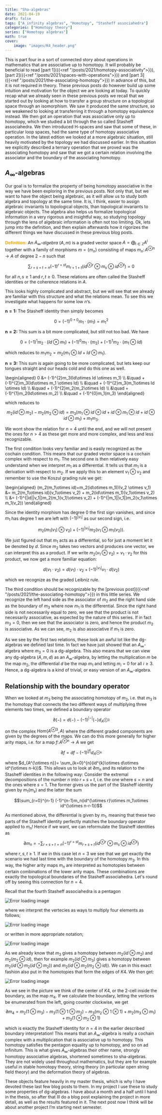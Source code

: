 ```yaml
---
title: "Sha-algebras"
date: 2021-04-19
draft: false
tags: ["A_infinity algebras", "Homotopy", "Stasheff associahedra"]
categories: ["Homotopy theory"]
series: ["Homotopy algebras"]
math: true
cover:
    image: "images/K4_header.png"
---
```


This is part four in a sort of connected story about operations in mathematics that are associative up to homotopy. It will probably be beneficial to read [part 1]({{<ref "/posts/2021/homotopy-associativity">}}), [part 2]({{<ref "/posts/2021/spaces-with-operations">}}) and [part 3]({{<ref "/posts/2021/the-associating-homotopy">}}) in advance of this, but it is not required in theory. These previous posts do however build up some intuition and motivation for the object we are looking at today. To quickly recap what we already seen in these previous posts we recall that we started out by looking at how to transfer a group structure on a topological space through an isomorphism. We saw it produced the same structure, so we weakened to looking at transferring it through a homotopy equivalence instead. We then got an operation that was associative only up to homotopy, which we studied a bit through the so called Stasheff associahedra. We then introduced H-spaces and saw that some of these, in particular loop spaces, had the same type of homotopy associative operation. In the latest edition we looked at a more algebraic situation, still heavily motivated by the topology we had discussed earlier. In this situation we explicitly described a ternary operation that we proved was the associating homotopy and saw that we got a certain relation involving the associator and the boundary of the associating homotopy.

## $A_\infty$-algebras

Our goal is to formalize the property of being homotopy associative in the way we have been exploring in the previous posts. Not only that, but we want to have the object being algebraic, as it will allow us to study both algebra and topology at the same time. It is, I think, easier to assign algebraic invariants to topological objects, than topological invariants to algebraic objects. The algebra also helps us formalize topological information in a very rigorous and insightful way, so studying topology through the lens of algebraic information is often not too limiting. Ok, lets jump into the definition, and then explain afterwards how it rigorizes the different things we have discussed in these previous blog posts.

<span style="color:orange"> **Definition:** </span> An $A_\infty$*-algebra* $(A, m)$ is a graded vector space $A = \bigoplus_{i\in \mathbb{Z}} A^i$ together with a family of morphisms $m=\{m_n\}$ consisting of maps $m_n\colon A^{\otimes n}\longrightarrow A$ of degree $2-n$ such that

$$\displaystyle\sum_{r+s+t=n}(-1)^{r+st}m_{r+1+t}(id^{\otimes r}\otimes m_s \otimes id^{\otimes t}) = 0$$

for all $n, s\geq 1$ and $r, t\geq 0$. These relations are often called the Stasheff identities or the coherence relations in $A$.

This looks highly complicated and abstract, but we will see that we already are familiar with this structure and what the relations mean. To see this we investigate what happens for some low $n$‘s.

$\mathbf{n=1 :}$ The Stasheff identity then simply becomes 

$$0 = (-1)^{0+0}m_1 \cdot (m_1) = m_1^2$$

$\mathbf{n=2 :}$  This sum is a bit more complicated, but still not too bad. We have

$$0 = (-1)^{1}m_2\cdot(Id\otimes m_1)+(-1)^{0}m_1\cdot (m_2)+(-1)^{1}m_2\cdot (m_1\otimes Id)$$

which reduces to $m_1 m_2 = m_2(m_1\otimes Id + Id\otimes m_1)$.

$\mathbf{n=3 :}$ This sum is again going to be more complicated, but lets keep our tongues straight and our heads cold and do this one as well.

\begin{aligned} 
0 
&= (-1)^{2}m_3(Id\otimes Id \otimes m_1) \\\\
&\quad + (-1)^{2}m_3(Id\otimes m_1 \otimes Id) \\\\
&\quad + (-1)^{2}m_3(m_1\otimes Id \otimes Id) \\\\
&\quad + (-1)^{2}m_2(m_2\otimes Id) \\\\
&\quad + (-1)^{1}m_2(Id\otimes m_2) \\\\
&\quad + (-1)^{0}m_1(m_3)
\end{aligned}

which reduces to

$$m_2(id\otimes m_2) - m_2(m_2\otimes id) = m_3(m_1\otimes id \otimes id + id\otimes m_1 \otimes id+id\otimes id \otimes m_1) + m_1m_3.$$

We wont show the relation for $n = 4$ until the end, and we will not present the ones for $n>4$ as these get more and more complex, and less and less recognizable.

The first condition looks very familiar and is easily recognized as the cochain condition. This means that our graded vector space is a cochain complex with respect to $m_1$. The second one is then relatively easy understand when we interpret $m_1$ as a differential. It tells us that $m_1$ is a derivation with respect to $m_2$. If we apply this to an element $v_1\otimes v_2$ and remember to use the Koszul grading rule we get:

\begin{aligned}
(m_2(m_1\otimes id)+m_2(id\otimes m_1))(v_2 \otimes v_1) &= m_2(m_1\otimes id)(v_1\otimes v_2) + m_2(id\otimes m_1)(v_1\otimes v_2) \\\\
&= (-1)^{|id||v_1|}m_2(m_1(v_1)\otimes v_2) + (-1)^{|m_1||v_1|}m_2(v_1\otimes m_1(v_2))
\end{aligned}

Since the identity morphism has degree $0$ the first sign vanishes, and since $m_1$ has degree $1$ we are left with $(-1)^{|v_1|}$ as our second sign, i.e. 

$$m_2(m_1(v_1)\otimes v_2) + (-1)^{|v_1|}m_2(v_1\otimes m_1(v_2)).$$

We just figured out that $m_1$ acts as a differential, so for just a moment let it be denoted by $d$. Since $m_2$ takes two vectors and produces one vector, we can interpret this as a product. If we write $m_2(v_1\otimes v_2)=v_1\cdot v_2$ for this product, we now get a more familiar equation:

$$d(v_1\cdot v_2) = d(v_1)\cdot v_2 + (-1)^{|v_1|}v_1\cdot d(v_2)$$

which we recognize as the graded Leibniz rule.

The third condition should be recognizable by the [previous post]({{<ref "/posts/2021/the-associating-homotopy">}}) in this little series. We recognize the left hand side as the associator of $m_2$ and the right hand side as the boundary of $m_3$ where now $m_1$ is the differential. Since the right hand side is not necessarily equal to zero, we see that the product is not necessarily associative, as expected by the nature of this series. If in fact $m_3 = 0$, then we see that the associator is zero, and hence the product $m_2$ is associative. As we can see, $m_2$ is also associative if $m_1$ is zero.

As we see by the first two relations, these look an awful lot like the dg-algebras we defined last time. In fact we have just showed that an $A_\infty$-algebra where $m_3 = 0$ is a dg-algebra. This also means that we can view any dg-algebra $(A, m, d)$ as an $A_\infty$-algebra, by letting the multiplication $m$ be the map $m_2$, the differential $d$ be the map $m_1$ and letting $m_i=0$ for all $i\geq 3$. Hence, a dg-algebra is a kind of trivial, or easy version of an $A_\infty$-algebra.

## Relationship with the boundary operator

When we looked at $m_3$ being the associating homotopy of $m_2$, i.e. that $m_3$ is the homotopy that connects the two different ways of multiplying three elements two times, we defined a boundary operator 

$$\partial (-) = d(-)-(-1)^{|-|}(-)d_{A^{\otimes 3}} $$

on the complex $Hom(A^{\otimes 3}, A)$ where the different graded components are given by the degrees of the maps. We can do this more generally for higher arity maps, i.e. for a map $f\colon A^{\otimes n}\longrightarrow A$ we get

$$\partial f = df -(-1)^{|f|}d_{A^{\otimes n}}$$

where $d_{A^{\otimes n}}= \sum_{k=0}^{n}(id^{k}\otimes d\otimes id^{\otimes n-k})$. This allows us to look at $\partial m_n$ and its relation to the Stasheff identities in the following way: Consider the extremal decompositions of the number $n$ into $r+s+t$, i.e. the one where $s=n$ and the ones where $s=1$. The former gives us the part of the Stasheff identity given by $m_1(m_s)$ and the latter the sum

$$\sum_{r=0}^{n-1} (-1)^{n-1}m_n(id^{\otimes r}\otimes m_1\otimes id^{\otimes n-r-1})$$

As mentioned above, the differential is given by $m_1$, meaning that these two parts of the Stasheff identity perfectly matches the boundary operator applied to $m_n$! Hence if we want, we can reformulate the Stasheff identities as

$$\partial m_n = - \sum_{r+s+t=n}(-1)^{r+st}m_{r+s+t}(id^{\otimes r}\otimes m_s\otimes id^{\otimes t})$$

where $r,s,t\geq 1$. If we in this case let $n=3$ we see that we get exactly the scenario we had last time with the boundary of the homotopy $m_3$. In this way, the higher arity maps $m_n$ are interpreted as homotopies between certain combinations of the lower arity maps. These combinations are exactly the topological boundaries of the Stasheff associahedra. Let's round off by seeing this connection for $n=4$.

Recall that the fourth Stasheff associahedra is a pentagon

![Error loading image](images/K4_1.png)

where we interpret the vertecies as ways to multiply four elements as follows;

![Error loading image](images/K4_2.png)

or written in more appropriate notation;

![Error loading image](images/K4_3.png)

As we already know that $m_3$ gives a homotopy between $m_2(id\otimes m_2)$ and $m_2(m_2\otimes id)$, then for example $m_2(id\otimes m_3)$ gives a homotopy between $m_2(id\otimes m_2(id\otimes m_2))$ and $m_2(id\otimes m_2(m_2\otimes id))$. We can in this exact fashion also put in the homotopies that form the edges of $K4$. We then get:

![Error loading image](images/K4_4.png)

As we see in the picture we think of the center of $K4$, or the $2$-cell inside the boundary, as the map $m_4$. If we calculate the boundary, letting the vertices be enumerated from the left, going counter clockwise, we get

$$\partial m_4 = m_2(1\otimes m_3) - m_3(1\otimes 1\otimes m_2) - m_3(m_2\otimes 1\otimes 1) + m_2(m_3\otimes m_1)+m_3(1\otimes m_2\otimes 1)$$

which is exactly the Stasheff identity for $n=4$ in the earlier described boundary interpretation! This means that an $A_\infty$-algebra is really a cochain complex with a multiplication that is associative up to homotopy. This homotopy satisfies the pentagon equality up to homotopy, and so on ad infinitum. This is what gives $A_\infty$-algebras their other name, strongly homotopy associative algebras, shortened sometimes to sha-algebras. They are not widely used throughout mathematics, but they are for example useful in stable homotopy theory, string theory (in particular open string field theory) and the deformation theory of algebras.

These objects feature heavily in my master thesis, which is why I have devoted these last few blog posts to them. In my project I use these to study some properties of dg-algebras. I have about a month and a half until I hand in the thesis, so after that Ill do a blog post explaining the project in more detail, as well as the results featured in it. The next post now I think will be about another project I’m starting next semester.
